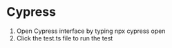 # Cypress
  1. Open Cypress interface by typing npx cypress open
  2. Click the test.ts file to run the test
